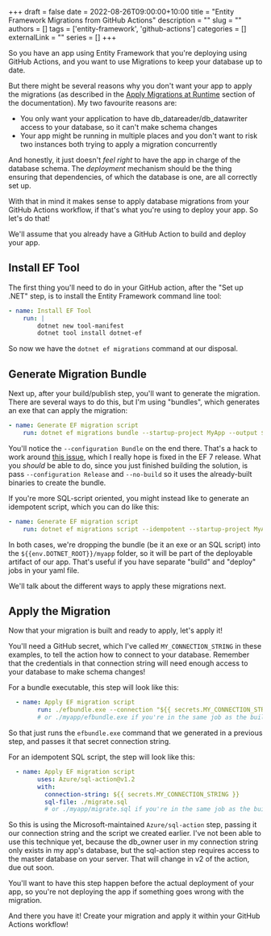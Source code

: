 +++ 
draft = false
date = 2022-08-26T09:00:00+10:00
title = "Entity Framework Migrations from GitHub Actions"
description = ""
slug = ""
authors = []
tags = ['entity-framework', 'github-actions']
categories = []
externalLink = ""
series = []
+++

So you have an app using Entity Framework that you're deploying using GitHub Actions, and you want to use Migrations to keep your database up to date.

<!--more-->

But there might be several reasons why you don't want your app to apply the migrations (as described in the [Apply Migrations at Runtime](https://docs.microsoft.com/en-us/ef/core/managing-schemas/migrations/applying?tabs=dotnet-core-cli#apply-migrations-at-runtime) section of the documentation). My two favourite reasons are:

* You only want your application to have db_datareader/db_datawriter access to your database, so it can't make schema changes
* Your app might be running in multiple places and you don't want to risk two instances both trying to apply a migration concurrently

And honestly, it just doesn't *feel right* to have the app in charge of the database schema. The *deployment* mechanism should be the thing ensuring that dependencies, of which the database is one, are all correctly set up.

With that in mind it makes sense to apply database migrations from your GitHub Actions workflow, if that's what you're using to deploy your app. So let's do that!

We'll assume that you already have a GitHub Action to build and deploy your app.

## Install EF Tool

The first thing you'll need to do in your GitHub action, after the "Set up .NET" step, is to install the Entity Framework command line tool:

```yaml
- name: Install EF Tool
    run: |
        dotnet new tool-manifest
        dotnet tool install dotnet-ef
```

So now we have the `dotnet ef migrations` command at our disposal.

## Generate Migration Bundle

Next up, after your build/publish step, you'll want to generate the migration. There are several ways to do this, but I'm using "bundles", which generates an exe that can apply the migration:

```yaml
- name: Generate EF migration script
    run: dotnet ef migrations bundle --startup-project MyApp --output ${{env.DOTNET_ROOT}}/myapp/efbundle.exe --configuration Bundle
```

You'll notice the `--configuration Bundle` on the end there. That's a hack to work around [this issue](https://github.com/dotnet/efcore/issues/25555), which I really hope is fixed in the EF 7 release. What you *should* be able to do, since you just finished building the solution, is pass `--configuration Release` and `--no-build` so it uses the already-built binaries to create the bundle.

If you're more SQL-script oriented, you might instead like to generate an idempotent script, which you can do like this:

```yaml
- name: Generate EF migration script
    run: dotnet ef migrations script --idempotent --startup-project MyApp --output ${{env.DOTNET_ROOT}}/myapp/migrate.sql
```

In both cases, we're dropping the bundle (be it an exe or an SQL script) into the `${{env.DOTNET_ROOT}}/myapp` folder, so it will be part of the deployable artifact of our app. That's useful if you have separate "build" and "deploy" jobs in your yaml file.

We'll talk about the different ways to apply these migrations next.

## Apply the Migration

Now that your migration is built and ready to apply, let's apply it! 

You'll need a GitHub secret, which I've called `MY_CONNECTION_STRING` in these examples, to tell the action how to connect to your database. Remember that the credentials in that connection string will need enough access to your database to make schema changes!

For a bundle executable, this step will look like this:

```yaml
  - name: Apply EF migration script
        run: ./efbundle.exe --connection "${{ secrets.MY_CONNECTION_STRING }}"
        # or ./myapp/efbundle.exe if you're in the same job as the build
```

So that just runs the `efbundle.exe` command that we generated in a previous step, and passes it that secret connection string. 

For an idempotent SQL script, the step will look like this:

```yaml
  - name: Apply EF migration script
        uses: Azure/sql-action@v1.2
        with:
          connection-string: ${{ secrets.MY_CONNECTION_STRING }}
          sql-file: ./migrate.sql
          # or ./myapp/migrate.sql if you're in the same job as the build
```

So this is using the Microsoft-maintained `Azure/sql-action` step, passing it our connection string and the script we created earlier. I've not been able to use this technique yet, because the db_owner user in my connection string only exists in my app's database, but the sql-action step requires access to the master database on your server. That will change in v2 of the action, due out soon.

You'll want to have this step happen before the actual deployment of your app, so you're not deploying the app if something goes wrong with the migration.

And there you have it! Create your migration and apply it within your GitHub Actions workflow! 
